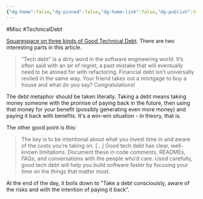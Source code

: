 ```yaml
---
{"dg-home":false,"dg-pinned":false,"dg-home-link":false,"dg-publish":true,"tags":["dgblip"],"created-date":"2019-08-16T00:00:00","disabled rules":["yaml-title","yaml-title-alias","file-name-heading"],"title":"philipp @ 2019-08-16","dg-permalink":"2019/08/16/good-technical-debt/","updated-date":"2025-04-30T22:27:34","dg-path":"blips/2019-08-16-good-technical-debt.md","permalink":"/2019/08/16/good-technical-debt/","dgPassFrontmatter":true}
---
```



#Misc #TechnicalDebt

[Squarespace on three kinds of Good Technical Debt](https://engineering.squarespace.com/blog/2019/three-kinds-of-good-tech-debt). There are two interesting parts in this article.

> “Tech debt” is a dirty word in the software engineering world. It’s often said with an air of regret; a past mistake that will eventually need to be atoned for with refactoring.
> Financial debt isn’t universally reviled in the same way. Your friend takes out a mortgage to buy a house and what do you say? Congratulations!

The debt metaphor should be taken literally. Taking a debt means taking money someone with the promise of paying back in the future, then using that money for your benefit (possibly generating even more money) and paying it back with benefits. It's a win-win situation - in theory, that is.

The other good point is this:

> The key is to be intentional about what you invest time in and aware of the costs you’re taking on. [...] Good tech debt has clear, well-known limitations. Document these in code comments, READMEs, FAQs, and conversations with the people who’d care.
> Used carefully, good tech debt will help you build software faster by focusing your time on the things that matter most.

At the end of the day, it boils down to "Take a debt consciouisly, aware of the risks and with the intention of paying it back".



